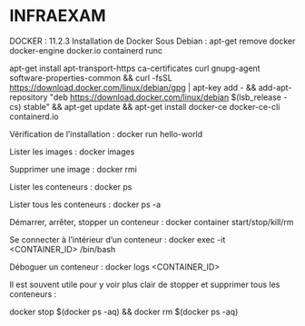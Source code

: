# INFRAEXAM


DOCKER :
11.2.3 Installation de Docker
Sous Debian :
apt-get remove docker docker-engine docker.io containerd runc

apt-get install apt-transport-https ca-certificates curl gnupg-agent software-properties-common &&
curl -fsSL https://download.docker.com/linux/debian/gpg | apt-key add - &&
add-apt-repository "deb https://download.docker.com/linux/debian $(lsb_release -cs) stable" &&
apt-get update &&
apt-get install docker-ce docker-ce-cli containerd.io

Vérification de l’installation :
docker run hello-world

Lister les images :
docker images

Supprimer une image :
docker rmi <IMAGE>

Lister les conteneurs :
docker ps

Lister tous les conteneurs :
docker ps -a

Démarrer, arrêter, stopper un conteneur :
docker container start/stop/kill/rm <CONTAINER>

Se connecter à l’intérieur d’un conteneur :
docker exec -it <CONTAINER_ID> /bin/bash

Déboguer un conteneur :
docker logs <CONTAINER_ID>

Il est souvent utile pour y voir plus clair de stopper et supprimer tous les conteneurs :

 docker stop $(docker ps -aq) && docker rm $(docker ps -aq) 

